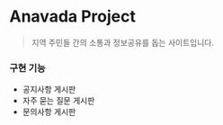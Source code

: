 # Anavada Project

> 지역 주민들 간의 소통과 정보공유를 돕는 사이트입니다.
   
### 구현 기능

+ 공지사항 게시판
+ 자주 묻는 질문 게시판
+ 문의사항 게시판
